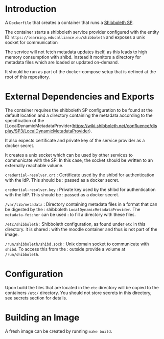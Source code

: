 # Introduction

A `Dockerfile` that creates a container that runs a
[Shibboleth SP](https://wiki.shibboleth.net/confluence/display/SP3/Home).

The container starts a shibboleth service provider configured with the entity ID
`https://learning.educalliance.eu/shibboleth` and exposes a unix socket for
communication

The service will not fetch metadata updates itself, as this leads to high memory
consumption with shibd. Instead it monitors a directory for metadata files which
are loaded or updated on-demand.

It should be run as part of the docker-compose setup that is defined at the
root of this repository.

# External Dependencies and Exports

The container requires the shibboleth SP configuration to be found at the
default location and a directory containing the metadata according to the
specification of the
[LocalDynamicMetadataProvider(https://wiki.shibboleth.net/confluence/display/SP3/LocalDynamicMetadataProvider).

It also expects certificate and private key of the service provider as a docker
secret.

It creates a unix socket which can be used by other services to communicate
with the SP. In this case, the socket should be written to an externally
reachable volume.

`credential-resolver.crt`
: Certificate used by the shibd for authentication with the IdP. This should be
: passed as a docker secret.

`credential-resolver.key`
: Private key used by the shibd for authentication with the IdP. This should be
: passed as a docker secret.

`/var/lib/metadata`
: Directory containing metadata files in a format that can be digested by the
: shibboleth `LocalDynamicMetadataProvider`. The `metadata-fetcher` can be used
: to fill a directory with these files.

`/etc/shibboleth`
: Shibboleth configuration, as found under `etc` in this directory. It is shared
: with the moodle container and thus is not part of the image.

`/run/shibboleth/shibd.sock`
: Unix domain socket to communicate with `shibd`. To access this from the
: outside provide a volume at `/run/shibboleth`.

# Configuration

Upon build the files that are located in the `etc` directory will be copied
to the containers `/etc/` directory. You should not store secrets in this
directory, see secrets section for details.

# Building an Image

A fresh image can be created by running `make build`.
